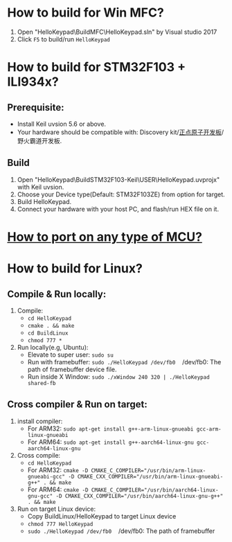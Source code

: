 # How to build for Win MFC?
1. Open "HelloKeypad\BuildMFC\HelloKeypad.sln" by Visual studio 2017
2. Click `F5` to build/run `HelloKeypad`

# How to build for STM32F103 + ILI934x?
## Prerequisite:
- Install Keil uvsion 5.6 or above.
- Your hardware should be compatible with: Discovery kit/[正点原子开发板](https://item.taobao.com/item.htm?spm=a230r.1.14.20.17b441b9u49Ujg&id=582084489839&ns=1&abbucket=7#detail)/野火霸道开发板.
## Build
1. Open "HelloKeypad\BuildSTM32F103-Keil\USER\HelloKeypad.uvprojx" with Keil uvsion.
2. Choose your Device type(Default: STM32F103ZE) from option for target.
3. Build HelloKeypad.
4. Connect your hardware with your host PC, and flash/run HEX file on it.

# [How to port on any type of MCU?](../doc/how-to-port-on-mcu.md)

# How to build for Linux?
## Compile & Run locally:
1. Compile:
    - `cd HelloKeypad`
    - `cmake . && make`
    - `cd BuildLinux`
    - `chmod 777 *`
2. Run locally(e.g, Ubuntu):
    - Elevate to super user: `sudo su`
    - Run with framebuffer: `sudo ./HelloKeypad /dev/fb0`&nbsp;&nbsp;&nbsp;&nbsp;/dev/fb0: The path of framebuffer device file.
    - Run inside X Window: `sudo ./xWindow 240 320 | ./HelloKeypad shared-fb`

## Cross compiler & Run on target:
1. install compiler:
    - For ARM32: `sudo apt-get install g++-arm-linux-gnueabi gcc-arm-linux-gnueabi`
    - For ARM64: `sudo apt-get install g++-aarch64-linux-gnu gcc-aarch64-linux-gnu`
2. Cross compile:
    - `cd HelloKeypad`
    - For ARM32: `cmake -D CMAKE_C_COMPILER="/usr/bin/arm-linux-gnueabi-gcc" -D CMAKE_CXX_COMPILER="/usr/bin/arm-linux-gnueabi-g++" . && make`
    - For ARM64: `cmake -D CMAKE_C_COMPILER="/usr/bin/aarch64-linux-gnu-gcc" -D CMAKE_CXX_COMPILER="/usr/bin/aarch64-linux-gnu-g++" . && make`
3. Run on target Linux device:
    - Copy BuildLinux/HelloKeypad to target Linux device
    - `chmod 777 HelloKeypad`
    - `sudo ./HelloKeypad /dev/fb0`&nbsp;&nbsp;&nbsp;&nbsp;/dev/fb0: The path of framebuffer
